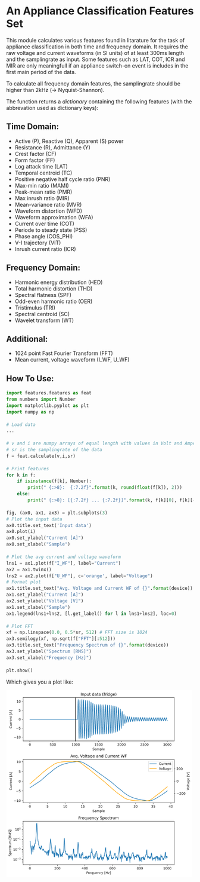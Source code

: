 # An Appliance Classification Features Set

This module calculates various features found in litarature for the task of appliance classification in both time and frequency domain.
It requires the raw voltage and current waveforms (in SI units) of at least 300ms length and the samplingrate as input. 
Some features such as LAT, COT, ICR and MIR are only meaningfull if an appliance switch-on event is includes in the first main period of the data.

To calculate all frequency domain features, the samplingrate should be higher than 2kHz (-> Nyquist-Shannon).

The function returns a <em>dictionary</em> containing the following features (with the abbrevation used as dictionary keys):

## Time Domain:

- Active (P), Reactive (Q), Apparent (S) power
- Resistance (R), Admittance (Y)
- Crest factor (CF)
- Form factor (FF)
- Log attack time (LAT)
- Temporal centroid (TC)
- Positive negative half cycle ratio (PNR)
- Max-min ratio (MAMI)
- Peak-mean ratio (PMR)
- Max inrush ratio (MIR)
- Mean-variance ratio (MVR)
- Waveform distortion (WFD)
- Waveform approximation (WFA)
- Current over time (COT)
- Periode to steady state (PSS) 
- Phase angle (COS_PHI)
- V-I trajectory (VIT)
- Inrush current ratio (ICR)

## Frequency Domain:

- Harmonic energy distribution (HED)
- Total harmonic distortion (THD)
- Spectral flatness (SPF)
- Odd-even harmonic ratio (OER)
- Tristimulus (TRI)
- Spectral centroid (SC)
- Wavelet transform (WT)

## Additional:

- 1024 point Fast Fourier Transform (FFT)
- Mean current, voltage waveform (I_WF, U_WF)

## How To Use:
```python
import features.features as feat
from numbers import Number
import matplotlib.pyplot as plt
import numpy as np

# Load data
...

# v and i are numpy arrays of equal length with values in Volt and Ampere
# sr is the samplingrate of the data
f = feat.calculate(v,i,sr)

# Print features
for k in f:
    if isinstance(f[k], Number): 
        print(" {:>8}:  {:7.2f}".format(k, round(float(f[k]), 2)))
    else:
        print(" {:>8}: [{:7.2f} ... {:7.2f}]".format(k, f[k][0], f[k][-1]))

fig, (ax0, ax1, ax3) = plt.subplots(3)
# Plot the input data
ax0.title.set_text('Input data')
ax0.plot(i)
ax0.set_ylabel("Current [A]")
ax0.set_xlabel("Sample")

# Plot the avg current and voltage waveform
lns1 = ax1.plot(f["I_WF"], label="Current")
ax2 = ax1.twinx()
lns2 = ax2.plot(f["U_WF"], c='orange', label="Voltage")
# Format plot
ax1.title.set_text("Avg. Voltage and Current WF of {}".format(device))
ax1.set_ylabel("Current [A]")
ax2.set_ylabel("Voltage [V]")
ax1.set_xlabel("Sample")
ax1.legend(lns1+lns2, [l.get_label() for l in lns1+lns2], loc=0)

# Plot FFT
xf = np.linspace(0.0, 0.5*sr, 512) # FFT size is 1024
ax3.semilogy(xf, np.sqrt(f["FFT"][:512]))
ax3.title.set_text("Frequency Spectrum of {}".format(device))
ax3.set_ylabel("Spectrum [RMS]")
ax3.set_xlabel("Frequency [Hz]")

plt.show()
```

Which gives you a plot like:

<img src="docu\plot.png" width="500">
